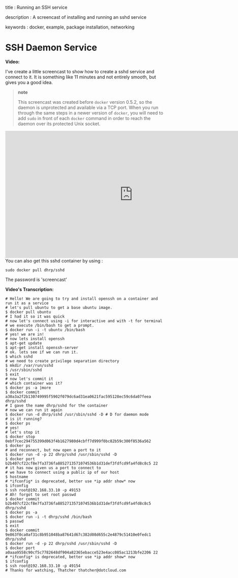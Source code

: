 title
:   Running an SSH service

description
:   A screencast of installing and running an sshd service

keywords
:   docker, example, package installation, networking

SSH Daemon Service
==================

**Video:**

I've create a little screencast to show how to create a sshd service and
connect to it. It is something like 11 minutes and not entirely smooth,
but gives you a good idea.

> **note**
>
> This screencast was created before `docker` version 0.5.2, so the
> daemon is unprotected and available via a TCP port. When you run
> through the same steps in a newer version of `docker`, you will need
> to add `sudo` in front of each `docker` command in order to reach the
> daemon over its protected Unix socket.

<div style="margin-top:10px;">
  <iframe width="800" height="400" src="http://ascii.io/a/2637/raw" frameborder="0"></iframe>
</div>
You can also get this sshd container by using :

    sudo docker pull dhrp/sshd

The password is 'screencast'

**Video's Transcription:**

~~~~ {.sourceCode .bash}
# Hello! We are going to try and install openssh on a container and run it as a service
# let's pull ubuntu to get a base ubuntu image. 
$ docker pull ubuntu
# I had it so it was quick
# now let's connect using -i for interactive and with -t for terminal 
# we execute /bin/bash to get a prompt.
$ docker run -i -t ubuntu /bin/bash
# yes! we are in!
# now lets install openssh
$ apt-get update
$ apt-get install openssh-server
# ok. lets see if we can run it.
$ which sshd
# we need to create privilege separation directory
$ mkdir /var/run/sshd
$ /usr/sbin/sshd
$ exit
# now let's commit it 
# which container was it?
$ docker ps -a |more
$ docker commit a30a3a2f2b130749995f5902f079dc6ad31ea0621fac595128ec59c6da07feea dhrp/sshd 
# I gave the name dhrp/sshd for the container
# now we can run it again 
$ docker run -d dhrp/sshd /usr/sbin/sshd -D # D for daemon mode 
# is it running?
$ docker ps
# yes!
# let's stop it 
$ docker stop 0ebf7cec294755399d063f4b1627980d4cbff7d999f0bc82b59c300f8536a562
$ docker ps
# and reconnect, but now open a port to it
$ docker run -d -p 22 dhrp/sshd /usr/sbin/sshd -D 
$ docker port b2b407cf22cf8e7fa3736fa8852713571074536b1d31def3fdfcd9fa4fd8c8c5 22
# it has now given us a port to connect to
# we have to connect using a public ip of our host
$ hostname
# *ifconfig* is deprecated, better use *ip addr show* now
$ ifconfig
$ ssh root@192.168.33.10 -p 49153
# Ah! forgot to set root passwd
$ docker commit b2b407cf22cf8e7fa3736fa8852713571074536b1d31def3fdfcd9fa4fd8c8c5 dhrp/sshd 
$ docker ps -a
$ docker run -i -t dhrp/sshd /bin/bash
$ passwd
$ exit
$ docker commit 9e863f0ca0af31c8b951048ba87641d67c382d08d655c2e4879c51410e0fedc1 dhrp/sshd
$ docker run -d -p 22 dhrp/sshd /usr/sbin/sshd -D
$ docker port a0aaa9558c90cf5c7782648df904a82365ebacce523e4acc085ac1213bfe2206 22
# *ifconfig* is deprecated, better use *ip addr show* now
$ ifconfig
$ ssh root@192.168.33.10 -p 49154
# Thanks for watching, Thatcher thatcher@dotcloud.com
~~~~
